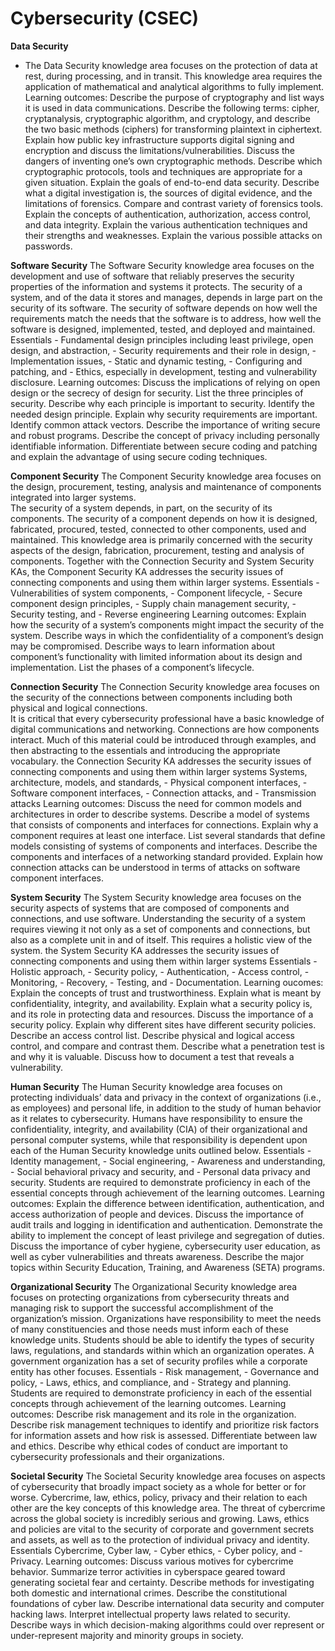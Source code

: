 # Cybersecurity (CSEC)

**Data Security**

- The Data Security knowledge area focuses on the protection of data at rest, during
  processing, and in transit. This knowledge area requires the application of mathematical
  and analytical algorithms to fully implement. Learning outcomes: Describe the purpose of cryptography and list ways it is used in
  data communications.
  Describe the following terms: cipher, cryptanalysis, cryptographic
  algorithm, and cryptology, and describe the two basic methods
  (ciphers) for transforming plaintext in ciphertext.
  Explain how public key infrastructure supports digital signing and
  encryption and discuss the limitations/vulnerabilities.
  Discuss the dangers of inventing one’s own cryptographic methods.
  Describe which cryptographic protocols, tools and techniques are
  appropriate for a given situation. Explain the goals of end-to-end data security.
  Describe what a digital investigation is, the sources of digital
  evidence, and the limitations of forensics.
  Compare and contrast variety of forensics tools. Explain the concepts of authentication, authorization, access
  control, and data integrity.
  Explain the various authentication techniques and their strengths
  and weaknesses.
  Explain the various possible attacks on passwords.

**Software Security**
The Software Security knowledge area focuses on the development and use of software
that reliably preserves the security properties of the information and systems it protects.
The security of a system, and of the data it stores and manages, depends in large part on
the security of its software. The security of software depends on how well the
requirements match the needs that the software is to address, how well the software is
designed, implemented, tested, and deployed and maintained.
Essentials - Fundamental design principles including least privilege, open design, and
abstraction, - Security requirements and their role in design, - Implementation issues, - Static and dynamic testing, - Configuring and patching, and - Ethics, especially in development, testing and vulnerability disclosure. Learning outcomes:
Discuss the implications of relying on open design or the secrecy of
design for security.
List the three principles of security.
Describe why each principle is important to security.
Identify the needed design principle.
Explain why security requirements are important.
Identify common attack vectors.
Describe the importance of writing secure and robust programs.
Describe the concept of privacy including personally identifiable
information.
Differentiate between secure coding and patching and explain the
advantage of using secure coding techniques.

**Component Security**
The Component Security knowledge area focuses on the design, procurement, testing,
analysis and maintenance of components integrated into larger systems.  
The security of a system depends, in part, on the security of its components. The security
of a component depends on how it is designed, fabricated, procured, tested, connected to
other components, used and maintained. This knowledge area is primarily concerned with
the security aspects of the design, fabrication, procurement, testing and analysis of
components. Together with the Connection Security and System Security KAs, the
Component Security KA addresses the security issues of connecting components and
using them within larger systems.
Essentials - Vulnerabilities of system components, - Component lifecycle, - Secure component design principles, - Supply chain management security, - Security testing, and - Reverse engineering
Learning outcomes: Explain how the security of a system’s components might impact
the security of the system.
Describe ways in which the confidentiality of a component’s design
may be compromised.
Describe ways to learn information about component’s
functionality with limited information about its design and
implementation. List the phases of a component’s lifecycle.

**Connection Security**
The Connection Security knowledge area focuses on the security of the connections
between components including both physical and logical connections.  
It is critical that every cybersecurity professional have a basic knowledge of digital
communications and networking. Connections are how components interact. Much of this
material could be introduced through examples, and then abstracting to the essentials and
introducing the appropriate vocabulary. the Connection Security KA addresses the security issues of
connecting components and using them within larger systems
Systems, architecture, models, and standards, - Physical component interfaces, - Software component interfaces, - Connection attacks, and - Transmission attacks
Learning outcomes: Discuss the need for common models and architectures in order to
describe systems.
Describe a model of systems that consists of components and
interfaces for connections.
Explain why a component requires at least one interface.
List several standards that define models consisting of systems of
components and interfaces.
Describe the components and interfaces of a networking standard
provided. Explain how connection attacks can be understood in terms of
attacks on software component interfaces.

**System Security**
The System Security knowledge area focuses on the security aspects of systems that are
composed of components and connections, and use software. Understanding the security
of a system requires viewing it not only as a set of components and connections, but also
as a complete unit in and of itself. This requires a holistic view of the system. the System Security KA
addresses the security issues of connecting components and using them within larger
systems Essentials - Holistic approach, - Security policy, - Authentication, - Access control, - Monitoring, - Recovery, - Testing, and - Documentation. Learning oucomes: Explain the concepts of trust and trustworthiness.
Explain what is meant by confidentiality, integrity, and
availability.
Explain what a security policy is, and its role in protecting data
and resources.
Discuss the importance of a security policy.
Explain why different sites have different security policies.
Describe an access control list.
Describe physical and logical access control, and compare and
contrast them. Describe what a penetration test is and why it is valuable.
Discuss how to document a test that reveals a vulnerability.

**Human Security**
The Human Security knowledge area focuses on protecting individuals’ data and privacy
in the context of organizations (i.e., as employees) and personal life, in addition to the
study of human behavior as it relates to cybersecurity.
Humans have responsibility to ensure the confidentiality, integrity, and availability (CIA)
of their organizational and personal computer systems, while that responsibility is
dependent upon each of the Human Security knowledge units outlined below.
Essentials - Identity management, - Social engineering, - Awareness and understanding, - Social behavioral privacy and security, and - Personal data privacy and security. Students are required to demonstrate proficiency in each of the essential concepts through achievement of the learning outcomes. Learning outcomes:
Explain the difference between identification, authentication, and
access authorization of people and devices.
Discuss the importance of audit trails and logging in identification
and authentication.
Demonstrate the ability to implement the concept of least privilege
and segregation of duties.
Discuss the importance of cyber hygiene, cybersecurity user
education, as well as cyber vulnerabilities and threats awareness.
Describe the major topics within Security Education, Training,
and Awareness (SETA) programs.

**Organizational Security**
The Organizational Security knowledge area focuses on protecting organizations from
cybersecurity threats and managing risk to support the successful accomplishment of the
organization’s mission. Organizations have responsibility to meet the needs of many
constituencies and those needs must inform each of these knowledge units.
Students should be able to identify the types of security laws, regulations, and standards
within which an organization operates. A government organization has a set of security
profiles while a corporate entity has other focuses.
Essentials - Risk management, - Governance and policy, - Laws, ethics, and compliance, and - Strategy and planning.
Students are required to demonstrate proficiency in each of the essential concepts through
achievement of the learning outcomes.
Learning outcomes:
Describe risk management and its role in the organization.
Describe risk management techniques to identify and prioritize
risk factors for information assets and how risk is assessed.
Differentiate between law and ethics.
Describe why ethical codes of conduct are important to
cybersecurity professionals and their organizations.

**Societal Security**
The Societal Security knowledge area focuses on aspects of cybersecurity that broadly
impact society as a whole for better or for worse. Cybercrime, law, ethics, policy, privacy
and their relation to each other are the key concepts of this knowledge area. The threat of
cybercrime across the global society is incredibly serious and growing. Laws, ethics and
policies are vital to the security of corporate and government secrets and assets, as well as
to the protection of individual privacy and identity.
Essentials Cybercrime, Cyber law, - Cyber ethics, - Cyber policy, and - Privacy.
Learning outcomes:
Discuss various motives for cybercrime behavior.
Summarize terror activities in cyberspace geared toward
generating societal fear and certainty.
Describe methods for investigating both domestic and
international crimes.
Describe the constitutional foundations of cyber law.
Describe international data security and computer hacking laws.
Interpret intellectual property laws related to security.
Describe ways in which decision-making algorithms could over
represent or under-represent majority and minority groups in
society.

